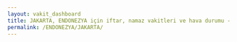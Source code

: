 ```yaml
---
layout: vakit_dashboard
title: JAKARTA, ENDONEZYA için iftar, namaz vakitleri ve hava durumu - ilçe/eyalet seç
permalink: /ENDONEZYA/JAKARTA/
---
```


<script type="text/javascript">
  var GLOBAL_COUNTRY = 'ENDONEZYA';
  var GLOBAL_CITY = 'JAKARTA';
  var GLOBAL_STATE = '';
  var lat = 72;
  var lon = 21;
</script>
